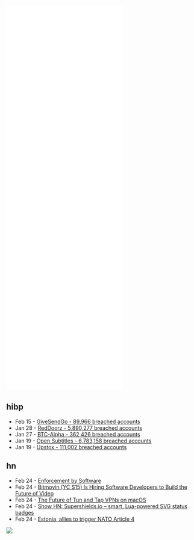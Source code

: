 ![Metrics](https://raw.githubusercontent.com/phixion/phixion/master/metrics.svg)

## hibp

<!--
for https://github.com/phixion/phixion/blob/main/.github/workflows/feeds.yml
-->
<!--START_SECTION:haveibeenpwnd-->
- Feb 15 - [GiveSendGo - 89,966 breached accounts](https://haveibeenpwned.com/PwnedWebsites#GiveSendGo)
- Jan 28 - [RedDoorz - 5,890,277 breached accounts](https://haveibeenpwned.com/PwnedWebsites#RedDoorz)
- Jan 27 - [BTC-Alpha - 362,426 breached accounts](https://haveibeenpwned.com/PwnedWebsites#BTCAlpha)
- Jan 19 - [Open Subtitles - 6,783,158 breached accounts](https://haveibeenpwned.com/PwnedWebsites#OpenSubtitles)
- Jan 19 - [Upstox - 111,002 breached accounts](https://haveibeenpwned.com/PwnedWebsites#Upstox)
<!--END_SECTION:haveibeenpwnd-->

## hn

<!--
for https://github.com/phixion/phixion/blob/main/.github/workflows/feeds.yml
-->
<!--START_SECTION:hn-->
- Feb 24 - [Enforcement by Software](https://lemire.me/blog/2022/02/24/enforcement-by-software/)
- Feb 24 - [Bitmovin (YC S15) Is Hiring Software Developers to Build the Future of Video](https://bitmovin.com/careers/)
- Feb 24 - [The Future of Tun and Tap VPNs on macOS](https://tunnelblick.net/cTunTapConnections.html)
- Feb 24 - [Show HN: Supershields.io – smart, Lua-powered SVG status badges](https://supershields.io)
- Feb 24 - [Estonia, allies to trigger NATO Article 4](https://twitter.com/EstonianGovt/status/1496728085890273284)
<!--END_SECTION:hn-->

<!--
for https://yhype.me
-->
![](https://hit.yhype.me/github/profile?user_id=13013670)
